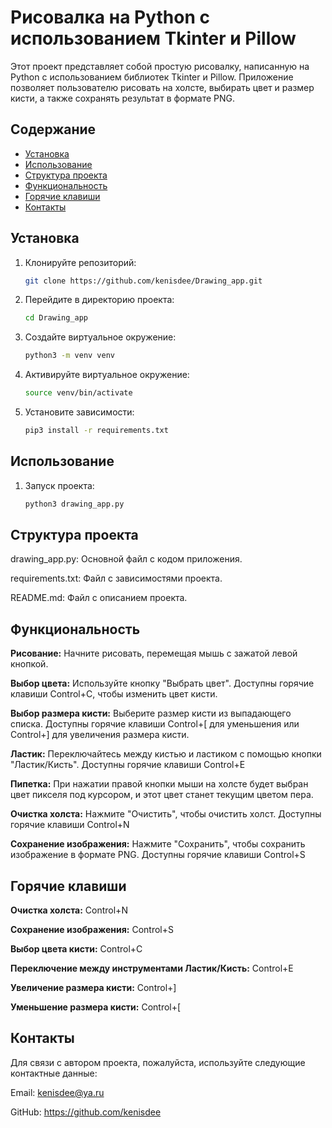 # Рисовалка на Python с использованием Tkinter и Pillow

Этот проект представляет собой простую рисовалку, написанную на Python с использованием библиотек Tkinter и Pillow. Приложение позволяет пользователю рисовать на холсте, выбирать цвет и размер кисти, а также сохранять результат в формате PNG.

## Содержание

- [Установка](#установка)
- [Использование](#использование)
- [Структура проекта](#структура-проекта)
- [Функциональность](#функциональность)
- [Горячие клавиши](#горячие-клавиши)
- [Контакты](#контакты)

## Установка

1. Клонируйте репозиторий:

   ```bash
   git clone https://github.com/kenisdee/Drawing_app.git

2. Перейдите в директорию проекта:

   ```bash
   cd Drawing_app

3. Создайте виртуальное окружение:

   ```bash
   python3 -m venv venv

4. Активируйте виртуальное окружение:

   ```bash
   source venv/bin/activate

5. Установите зависимости:

   ```bash
   pip3 install -r requirements.txt

## Использование

1. Запуск проекта:

   ```bash
   python3 drawing_app.py

## Структура проекта

drawing_app.py: Основной файл с кодом приложения.

requirements.txt: Файл с зависимостями проекта.

README.md: Файл с описанием проекта.

## Функциональность

**Рисование:** Начните рисовать, перемещая мышь с зажатой левой кнопкой.

**Выбор цвета:** Используйте кнопку "Выбрать цвет". Доступны горячие клавиши Control+C, чтобы изменить цвет кисти.

**Выбор размера кисти:** Выберите размер кисти из выпадающего списка. Доступны горячие клавиши Control+[ для уменьшения или Control+] для увеличения размера кисти.

**Ластик:** Переключайтесь между кистью и ластиком с помощью кнопки "Ластик/Кисть". Доступны горячие клавиши Control+E

**Пипетка:** При нажатии правой кнопки мыши на холсте будет выбран цвет пикселя под курсором, и этот цвет станет текущим цветом пера.

**Очистка холста:** Нажмите "Очистить", чтобы очистить холст. Доступны горячие клавиши Control+N

**Сохранение изображения:** Нажмите "Сохранить", чтобы сохранить изображение в формате PNG. Доступны горячие клавиши Control+S

## Горячие клавиши

**Очистка холста:** Control+N

**Сохранение изображения:** Control+S

**Выбор цвета кисти:** Control+C

**Переключение между инструментами Ластик/Кисть:** Control+E

**Увеличение размера кисти:** Control+]

**Уменьшение размера кисти:** Control+[

## Контакты

Для связи с автором проекта, пожалуйста, используйте следующие контактные данные:

Email: kenisdee@ya.ru

GitHub: https://github.com/kenisdee
